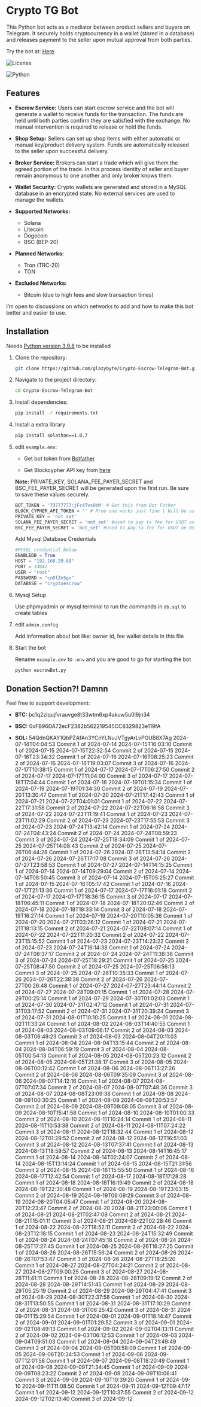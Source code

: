 # Crypto TG Bot
 This Python bot acts as a mediator between product sellers and buyers on Telegram. It securely holds cryptocurrency in a wallet (stored in a database) and releases payment to the seller upon mutual approval from both parties.
 
Try the bot at: [Here](https://t.me/Escrow_shield_bot)

![License](https://img.shields.io/badge/license-MIT-blue) 

![Python](https://img.shields.io/badge/Python-v3.9.8-blue)

## Features

- **Escrow Service:** Users can start escrow service and the bot will generate a wallet to receive funds for the transaction. The funds are held until both parties confirm they are satisfied with the exchange. No manual intervention is required to release or hold the funds.

- **Shop Setup:** Sellers can set up shop items with either automatic or manual key/product delivery system. Funds are automatically released to the seller upon successful delivery.

- **Broker Service:** Brokers can start a trade which will give them the agreed portion of the trade. In this process identity of seller and buyer remain anonymous to one another and only broker knows them.

- **Wallet Security:** Crypto wallets are generated and stored in a MySQL database in an encrypted state. No external services are used to manage the wallets.

- **Supported Networks:**
   - Solana
   - Litecoin
   - Dogecoin
   - BSC (BEP-20)

- **Planned Networks:**

   - Tron (TRC-20)
   - TON

- **Excluded Networks:**

   - Bitcoin (due to high fees and slow transaction times)

I’m open to discussions on which networks to add and how to make this bot better and easier to use.

## Installation
Needs [Python version 3.9.8](https://www.python.org/downloads/release/python-398/) to be installed

1. Clone the repository:
   ```bash
   git clone https://github.com/glazybyte/Crypto-Escrow-Telegram-Bot.git
   ```
2. Navigate to the project directory:
   ```bash
   cd Crypto-Escrow-Telegram-Bot
   ```
3. Install dependencies:
   ```bash
   pip install -r requirements.txt
   ```

4. Install a extra library
   ```bash
   pip install solathon==1.0.7
   ```

5. edit `example.env`:

   - Get bot token from [Botfather](https://t.me/BotFather)
   
   - Get Blockcypher API key from [here](https://accounts.blockcypher.com/)
   
   **Note:** PRIVATE_KEY, SOLANA_FEE_PAYER_SECRET and BSC_FEE_PAYER_SECRET will be generated upon the first run. Be sure to save these values securely.

   ```python
   BOT_TOKEN = '73777777:jFc4Tvs0bM' # Get this from Bot Father
   BLOCK_CYPHER_API_TOKEN = '' # Free one works just fine | Will be used to push DOGE and LTC transactions
   PRIVATE_KEY = 'not_set'
   SOLANA_FEE_PAYER_SECRET = 'not_set' #used to pay tx fee for USDT on SOLANA network
   BSC_FEE_PAYER_SECRET = 'not_set' #used to pay tx fee for USDT on BSC network
   ```
   Add Mysql Database Credentials
   ```Python
   #MYSQL credential below 
   ENABLEDB = True
   HOST = "192.168.29.69"
   PORT = 33042
   USER = "root"
   PASSWORD = "cnOlZnSgv"
   DATABASE = "cryptoescrow"
   ```

6. Mysql Setup

   Use phpmyadmin or mysql terminal to run the commands in `db.sql` to create tables

7. edit `admin.config`

   Add information about bot like: owner id, fee wallet details in this file

8. Start the bot

   Rename `example.env` to `.env` and you are good to go for starting the bot
   ```bash
   python escrowBot.py
   ```
## Donation Section?! Damnn

Feel free to support development:

- **BTC:** bc1q2zlqujfvrauvge8t33wtm6xp4akuw5u0l9jn34

- **BSC:** 0xFB96DA72ecF2382b562219545CC8329823e119fA

- **SOL:** 54QdnQKAY1QbPZAfAn3YCnYLNuJVTgyArLvPGUB8X7Ag
2024-07-14T04:04:53 Commit 1 of 2024-07-14
2024-07-15T16:03:10 Commit 1 of 2024-07-15
2024-07-15T22:32:54 Commit 2 of 2024-07-15
2024-07-16T23:34:32 Commit 1 of 2024-07-16
2024-07-16T08:25:23 Commit 2 of 2024-07-16
2024-07-16T19:03:07 Commit 3 of 2024-07-16
2024-07-17T10:38:15 Commit 1 of 2024-07-17
2024-07-17T06:27:50 Commit 2 of 2024-07-17
2024-07-17T11:04:00 Commit 3 of 2024-07-17
2024-07-18T17:04:44 Commit 1 of 2024-07-18
2024-07-19T01:15:34 Commit 1 of 2024-07-19
2024-07-19T01:34:30 Commit 2 of 2024-07-19
2024-07-20T13:30:47 Commit 1 of 2024-07-20
2024-07-21T17:42:43 Commit 1 of 2024-07-21
2024-07-22T04:01:01 Commit 1 of 2024-07-22
2024-07-22T17:31:58 Commit 2 of 2024-07-22
2024-07-22T06:16:58 Commit 3 of 2024-07-22
2024-07-23T11:19:41 Commit 1 of 2024-07-23
2024-07-23T11:02:29 Commit 2 of 2024-07-23
2024-07-23T17:55:53 Commit 3 of 2024-07-23
2024-07-24T13:42:14 Commit 1 of 2024-07-24
2024-07-24T04:43:24 Commit 2 of 2024-07-24
2024-07-24T08:59:23 Commit 3 of 2024-07-24
2024-07-25T18:34:09 Commit 1 of 2024-07-25
2024-07-25T14:08:43 Commit 2 of 2024-07-25
2024-07-26T06:44:28 Commit 1 of 2024-07-26
2024-07-26T13:54:14 Commit 2 of 2024-07-26
2024-07-26T17:17:08 Commit 3 of 2024-07-26
2024-07-27T23:58:53 Commit 1 of 2024-07-27
2024-07-14T14:15:25 Commit 1 of 2024-07-14
2024-07-14T09:29:04 Commit 2 of 2024-07-14
2024-07-14T08:50:45 Commit 3 of 2024-07-14
2024-07-15T05:25:27 Commit 1 of 2024-07-15
2024-07-16T05:17:42 Commit 1 of 2024-07-16
2024-07-17T21:13:36 Commit 1 of 2024-07-17
2024-07-17T16:01:18 Commit 2 of 2024-07-17
2024-07-17T18:36:15 Commit 3 of 2024-07-17
2024-07-18T06:45:11 Commit 1 of 2024-07-18
2024-07-18T20:02:46 Commit 2 of 2024-07-18
2024-07-18T18:33:14 Commit 3 of 2024-07-18
2024-07-19T16:27:14 Commit 1 of 2024-07-19
2024-07-20T10:05:36 Commit 1 of 2024-07-20
2024-07-21T03:26:12 Commit 1 of 2024-07-21
2024-07-21T18:13:15 Commit 2 of 2024-07-21
2024-07-22T08:07:14 Commit 1 of 2024-07-22
2024-07-22T11:20:32 Commit 2 of 2024-07-22
2024-07-23T15:15:52 Commit 1 of 2024-07-23
2024-07-23T14:23:22 Commit 2 of 2024-07-23
2024-07-24T16:14:38 Commit 1 of 2024-07-24
2024-07-24T08:37:17 Commit 2 of 2024-07-24
2024-07-24T11:38:38 Commit 3 of 2024-07-24
2024-07-25T18:29:21 Commit 1 of 2024-07-25
2024-07-25T08:47:50 Commit 2 of 2024-07-25
2024-07-25T06:56:13 Commit 3 of 2024-07-25
2024-07-26T10:35:33 Commit 1 of 2024-07-26
2024-07-26T22:38:38 Commit 2 of 2024-07-26
2024-07-27T00:26:48 Commit 1 of 2024-07-27
2024-07-27T23:44:14 Commit 2 of 2024-07-27
2024-07-28T09:01:15 Commit 1 of 2024-07-28
2024-07-29T00:25:14 Commit 1 of 2024-07-29
2024-07-30T01:02:03 Commit 1 of 2024-07-30
2024-07-31T02:47:12 Commit 1 of 2024-07-31
2024-07-31T03:17:52 Commit 2 of 2024-07-31
2024-07-31T20:39:24 Commit 3 of 2024-07-31
2024-08-01T10:10:25 Commit 1 of 2024-08-01
2024-08-02T11:33:24 Commit 1 of 2024-08-02
2024-08-03T14:40:55 Commit 1 of 2024-08-03
2024-08-03T09:06:17 Commit 2 of 2024-08-03
2024-08-03T06:49:23 Commit 3 of 2024-08-03
2024-08-04T20:11:03 Commit 1 of 2024-08-04
2024-08-04T13:15:44 Commit 2 of 2024-08-04
2024-08-04T06:59:19 Commit 3 of 2024-08-04
2024-08-05T00:54:13 Commit 1 of 2024-08-05
2024-08-05T20:23:12 Commit 2 of 2024-08-05
2024-08-05T21:38:17 Commit 3 of 2024-08-05
2024-08-06T00:12:42 Commit 1 of 2024-08-06
2024-08-06T13:27:26 Commit 2 of 2024-08-06
2024-08-06T09:35:09 Commit 3 of 2024-08-06
2024-08-07T14:12:16 Commit 1 of 2024-08-07
2024-08-07T07:07:34 Commit 2 of 2024-08-07
2024-08-07T07:48:36 Commit 3 of 2024-08-07
2024-08-08T23:09:38 Commit 1 of 2024-08-08
2024-08-09T00:30:25 Commit 1 of 2024-08-09
2024-08-09T20:53:57 Commit 2 of 2024-08-09
2024-08-09T09:08:05 Commit 3 of 2024-08-09
2024-08-10T15:41:58 Commit 1 of 2024-08-10
2024-08-10T01:00:33 Commit 2 of 2024-08-10
2024-08-11T10:24:14 Commit 1 of 2024-08-11
2024-08-11T10:53:38 Commit 2 of 2024-08-11
2024-08-11T07:24:22 Commit 3 of 2024-08-11
2024-08-12T18:32:44 Commit 1 of 2024-08-12
2024-08-12T01:29:52 Commit 2 of 2024-08-12
2024-08-12T16:51:03 Commit 3 of 2024-08-12
2024-08-13T07:37:41 Commit 1 of 2024-08-13
2024-08-13T18:59:57 Commit 2 of 2024-08-13
2024-08-14T16:45:17 Commit 1 of 2024-08-14
2024-08-14T02:24:07 Commit 2 of 2024-08-14
2024-08-15T13:14:24 Commit 1 of 2024-08-15
2024-08-15T21:31:56 Commit 2 of 2024-08-15
2024-08-16T15:55:50 Commit 1 of 2024-08-16
2024-08-17T12:42:54 Commit 1 of 2024-08-17
2024-08-18T17:28:28 Commit 1 of 2024-08-18
2024-08-18T16:19:49 Commit 2 of 2024-08-18
2024-08-19T22:30:48 Commit 1 of 2024-08-19
2024-08-19T23:03:15 Commit 2 of 2024-08-19
2024-08-19T06:09:29 Commit 3 of 2024-08-19
2024-08-20T04:05:47 Commit 1 of 2024-08-20
2024-08-20T12:23:47 Commit 2 of 2024-08-20
2024-08-21T23:00:06 Commit 1 of 2024-08-21
2024-08-21T02:47:08 Commit 2 of 2024-08-21
2024-08-21T15:01:11 Commit 3 of 2024-08-21
2024-08-22T02:28:46 Commit 1 of 2024-08-22
2024-08-22T18:52:11 Commit 2 of 2024-08-22
2024-08-23T12:18:15 Commit 1 of 2024-08-23
2024-08-24T15:32:49 Commit 1 of 2024-08-24
2024-08-24T07:45:18 Commit 2 of 2024-08-24
2024-08-25T17:27:45 Commit 1 of 2024-08-25
2024-08-26T16:27:25 Commit 1 of 2024-08-26
2024-08-26T15:56:24 Commit 2 of 2024-08-26
2024-08-26T07:53:47 Commit 3 of 2024-08-26
2024-08-27T18:25:20 Commit 1 of 2024-08-27
2024-08-27T04:24:21 Commit 2 of 2024-08-27
2024-08-27T09:00:25 Commit 3 of 2024-08-27
2024-08-28T11:41:11 Commit 1 of 2024-08-28
2024-08-28T09:19:12 Commit 2 of 2024-08-28
2024-08-29T14:51:45 Commit 1 of 2024-08-29
2024-08-29T05:25:19 Commit 2 of 2024-08-29
2024-08-29T04:47:41 Commit 3 of 2024-08-29
2024-08-30T22:37:58 Commit 1 of 2024-08-30
2024-08-31T13:50:55 Commit 1 of 2024-08-31
2024-08-31T17:10:29 Commit 2 of 2024-08-31
2024-08-31T06:25:42 Commit 3 of 2024-08-31
2024-09-01T15:29:54 Commit 1 of 2024-09-01
2024-09-01T18:14:47 Commit 2 of 2024-09-01
2024-09-01T01:29:52 Commit 3 of 2024-09-01
2024-09-02T08:49:13 Commit 1 of 2024-09-02
2024-09-02T04:13:11 Commit 2 of 2024-09-02
2024-09-03T06:12:53 Commit 1 of 2024-09-03
2024-09-04T09:51:03 Commit 1 of 2024-09-04
2024-09-04T21:49:49 Commit 2 of 2024-09-04
2024-09-05T00:58:09 Commit 1 of 2024-09-05
2024-09-06T20:34:53 Commit 1 of 2024-09-06
2024-09-07T12:01:58 Commit 1 of 2024-09-07
2024-09-08T18:20:49 Commit 1 of 2024-09-08
2024-09-09T21:34:45 Commit 1 of 2024-09-09
2024-09-09T08:23:22 Commit 2 of 2024-09-09
2024-09-09T10:06:41 Commit 3 of 2024-09-09
2024-09-10T10:39:20 Commit 1 of 2024-09-10
2024-09-11T11:08:50 Commit 1 of 2024-09-11
2024-09-12T09:47:17 Commit 1 of 2024-09-12
2024-09-12T10:37:55 Commit 2 of 2024-09-12
2024-09-12T02:13:40 Commit 3 of 2024-09-12
